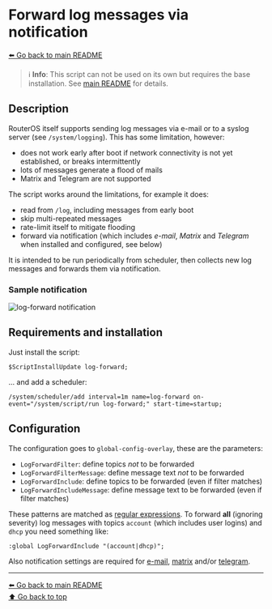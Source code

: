 Forward log messages via notification
=====================================

[⬅️ Go back to main README](../README.md)

> ℹ️ **Info**: This script can not be used on its own but requires the base
> installation. See [main README](../README.md) for details.

Description
-----------

RouterOS itself supports sending log messages via e-mail or to a syslog
server (see `/system/logging`). This has some limitation, however:

* does not work early after boot if network connectivity is not
  yet established, or breaks intermittently
* lots of messages generate a flood of mails
* Matrix and Telegram are not supported

The script works around the limitations, for example it does:

* read from `/log`, including messages from early boot
* skip multi-repeated messages
* rate-limit itself to mitigate flooding
* forward via notification (which includes *e-mail*, *Matrix* and *Telegram*
  when installed and configured, see below)

It is intended to be run periodically from scheduler, then collects new
log messages and forwards them via notification.

### Sample notification

![log-forward notification](log-forward.d/notification.avif)

Requirements and installation
-----------------------------

Just install the script:

    $ScriptInstallUpdate log-forward;

... and add a scheduler:

    /system/scheduler/add interval=1m name=log-forward on-event="/system/script/run log-forward;" start-time=startup;

Configuration
-------------

The configuration goes to `global-config-overlay`, these are the parameters:

* `LogForwardFilter`: define topics *not* to be forwarded
* `LogForwardFilterMessage`: define message text *not* to be forwarded
* `LogForwardInclude`: define topics to be forwarded (even if filter matches)
* `LogForwardIncludeMessage`: define message text to be forwarded (even if
  filter matches)

These patterns are matched as
[regular expressions](https://wiki.mikrotik.com/wiki/Manual:Regular_Expressions).
To forward **all** (ignoring severity) log messages with topics `account`
(which includes user logins) and `dhcp` you need something like:

    :global LogForwardInclude "(account|dhcp)";

Also notification settings are required for
[e-mail](mod/notification-email.md),
[matrix](mod/notification-matrix.md) and/or
[telegram](mod/notification-telegram.md).

---
[⬅️ Go back to main README](../README.md)  
[⬆️ Go back to top](#top)
